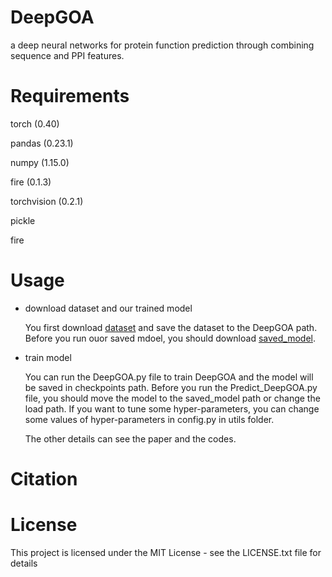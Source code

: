 # DeepGOA
a deep neural networks for protein function prediction through combining sequence and PPI features.
# Requirements

 torch (0.40)
 
 pandas (0.23.1)
 
 numpy (1.15.0)
 
 fire (0.1.3)
 
 torchvision (0.2.1)
 
 pickle
 
 fire
 
# Usage
- download dataset and our trained model

  You first download [dataset](https://drive.google.com/file/d/1yO765opfaD_jFav5qshsvGpG0cFVTIkZ/view?usp=sharing) and save the dataset to the DeepGOA path. Before you run ouor saved mdoel, you should download [saved_model](https://drive.google.com/file/d/1bWilGYFPxO52aUKCUlutA6uJHr2W8bMJ/view?usp=sharing).
- train model

  You can run the DeepGOA.py file to train DeepGOA and the model will be saved in checkpoints path. Before you run the Predict_DeepGOA.py file, you should move the model to the saved_model path or change the load path. If you want to tune some hyper-parameters, you can change some values of hyper-parameters in config.py in utils folder.

  The other details can see the paper and the codes.
 
# Citation

# License
This project is licensed under the MIT License - see the LICENSE.txt file for details
